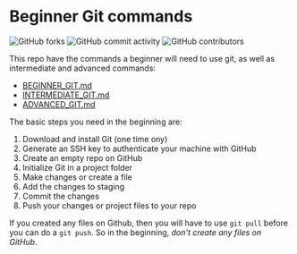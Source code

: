 # Beginner Git commands

<span><img alt="GitHub forks" src="https://img.shields.io/github/forks/Kernix13/beginner-git-commands?style=for-the-badge"></span>
<span><img alt="GitHub commit activity" src="https://img.shields.io/github/commit-activity/y/Kernix13/beginner-git-commands?style=for-the-badge"></span>
<span><img alt="GitHub contributors" src="https://img.shields.io/github/contributors/Kernix13/beginner-git-commands?style=for-the-badge"></span>

This repo have the commands a beginner will need to use git, as well as intermediate and advanced commands:

- [BEGINNER_GIT.md](https://github.com/Kernix13/beginner-git-commands/blob/master/BEGINNER_GIT.md)
- [INTERMEDIATE_GIT.md](https://github.com/Kernix13/beginner-git-commands/blob/master/INTERMEDIATE_GIT.md)
- [ADVANCED_GIT.md](https://github.com/Kernix13/beginner-git-commands/blob/master/ADVANCED_GIT.md)

The basic steps you need in the beginning are:

1. Download and install Git (one time ony)
1. Generate an SSH key to authenticate your machine with GitHub
1. Create an empty repo on GitHub
1. Initialize Git in a project folder
1. Make changes or create a file
1. Add the changes to staging
1. Commit the changes
1. Push your changes or project files to your repo

If you created any files on Github, then you will have to use `git pull` before you can do a `git push`. So in the beginning, _don't create any files on GitHub_.
